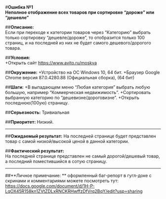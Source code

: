 #**Ошибка №1**  
**Неполное отображение всех товаров при сортировке “дороже” или “дешевле”** 

##**Описание:**  
Если при переходе к категории товаров через “Категорию” выбрать только сортировку “дешевле/дороже”, то отобразится только 100 страниц, и на последней из них не будет самого дешевого/дорогого товара. 

##**Условия:**  
+Открыть сайт https://www.avito.ru/moskva

##**Окружение:** 
+Устройство на ОС Windows 10, 64 бит. 
+Браузер Google Chrome версия 87.0.4280.88 (Официальная сборка), (64 бит)

##**Шаги:** 
+В выпадающем меню “Любая категория” выбрать любую большую, например “Коммерческая недвижимость”.
+Сортировать выбранную категорию по “дешевизне/дороговизне”.
+Открыть последнюю(100ую) страницу.

##**Серьезность:** Тривиальная

##**Приоритет:** Низкий.
_________
##**Ожидаемый результат:** 
На последней странице будет представлен товар с самой низкой/высокой ценой в данной категории.

##**Фактический результат:**  
На последней странице представлен не самый дорогой/дешевый товар, а последний поместившийся в сотую страницу.
_________
##**Личное примечание: ** оформленный баг-репорт в гугл-доке с скринами и комментариями можете посмотреть тут: https://docs.google.com/document/d/1H-P-LqOX45R158kn1ZVtZDLxRNCKRHwffzDfVrq2BqY/edit?usp=sharing



